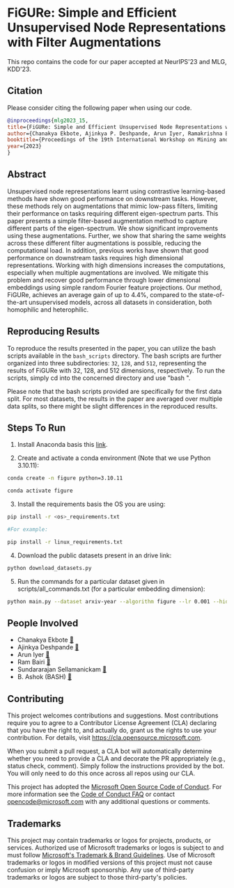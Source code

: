 # FiGURe: Simple and Efficient Unsupervised Node Representations with Filter Augmentations

This repo contains the code for our paper accepted at NeurIPS'23 and MLG, KDD'23.

## Citation

Please consider citing the following paper when using our code.

```bibtex
@inproceedings{mlg2023_15,
title={FiGURe: Simple and Efficient Unsupervised Node Representations with Filter Augmentations},
author={Chanakya Ekbote, Ajinkya P. Deshpande, Arun Iyer, Ramakrishna Bairi and Sundararajan Sellamanickam},
booktitle={Proceedings of the 19th International Workshop on Mining and Learning with Graphs (MLG)},
year={2023}
}
```


## Abstract

 Unsupervised node representations learnt using contrastive learning-based methods have shown good performance on downstream tasks. However, these methods rely on augmentations that mimic low-pass filters, limiting their performance on tasks requiring different eigen-spectrum parts. This paper presents a simple filter-based augmentation method to capture different parts of the eigen-spectrum. We show significant improvements using these augmentations. Further, we show that sharing the same weights across these different filter augmentations is possible, reducing the computational load. In addition, previous works have shown that good performance on downstream tasks requires high dimensional representations. Working with high dimensions increases the computations, especially when multiple augmentations are involved. We mitigate this problem and recover good performance through lower dimensional embeddings using simple random Fourier feature projections. Our method, FiGURe, achieves an average gain of up to 4.4%, compared to the state-of-the-art unsupervised models, across all datasets in consideration, both homophilic and heterophilic.

## Reproducing Results

To reproduce the results presented in the paper, you can utilize the bash scripts available in the `bash_scripts` directory. The bash scripts are further organized into three subdirectories: `32`, `128`, and `512`, representing the results of FiGURe with 32, 128, and 512 dimensions, respectively. To run the scripts, simply cd into the concerned directory and use "bash <filename>".

Please note that the bash scripts provided are specifically for the first data split. For most datasets, the results in the paper are averaged over multiple data splits, so there might be slight differences in the reproduced results.

## Steps To Run

1. Install Anaconda basis this [link](https://www.anaconda.com).

2. Create and activate a conda environment (Note that we use Python 3.10.11):

```bash
conda create -n figure python=3.10.11

conda activate figure
```

3. Install the requirements basis the OS you are using:

```bash
pip install -r <os>_requirements.txt

#For example:

pip install -r linux_requirements.txt
```

4. Download the public datasets present in an drive link:

```python
python download_datasets.py
```

5. Run the commands for a particular dataset given in scripts/all_commands.txt (for a particular embedding dimension):

```bash
python main.py --dataset arxiv-year --algorithm figure --lr 0.001 --hid_units 32 --batch_size 1 --sample_size 5000 --logreg_weight_decay 0 --logreg_epochs 10000 --logreg_lr 2 --alpha_masks 1111 --lr_alphas 0.01 --alpha_activation none --data_dir graph_datasets --dataset_split 0 --seed 5 --gamma 0.7 --sparse True

```

## People Involved

- Chanakya Ekbote [📧](mailto:chanakyekbote@gmail.com)
- Ajinkya Deshpande [📧](mailto:ajinkya.deshpande56@gmail.com)
- Arun Iyer [📧](mailto:ariy@microsoft.com)
- Ram Bairi [📧](mailto:rkbairi@gmail.com)
- Sundararajan Sellamanickam [📧](mailto:ssrajan@microsoft.com)
- B. Ashok (BASH) [📧](mailto:bash@microsoft.com)

## Contributing

This project welcomes contributions and suggestions.  Most contributions require you to agree to a
Contributor License Agreement (CLA) declaring that you have the right to, and actually do, grant us
the rights to use your contribution. For details, visit <https://cla.opensource.microsoft.com>.

When you submit a pull request, a CLA bot will automatically determine whether you need to provide
a CLA and decorate the PR appropriately (e.g., status check, comment). Simply follow the instructions
provided by the bot. You will only need to do this once across all repos using our CLA.

This project has adopted the [Microsoft Open Source Code of Conduct](https://opensource.microsoft.com/codeofconduct/).
For more information see the [Code of Conduct FAQ](https://opensource.microsoft.com/codeofconduct/faq/) or
contact [opencode@microsoft.com](mailto:opencode@microsoft.com) with any additional questions or comments.

## Trademarks

This project may contain trademarks or logos for projects, products, or services. Authorized use of Microsoft
trademarks or logos is subject to and must follow
[Microsoft's Trademark & Brand Guidelines](https://www.microsoft.com/en-us/legal/intellectualproperty/trademarks/usage/general).
Use of Microsoft trademarks or logos in modified versions of this project must not cause confusion or imply Microsoft sponsorship.
Any use of third-party trademarks or logos are subject to those third-party's policies.
